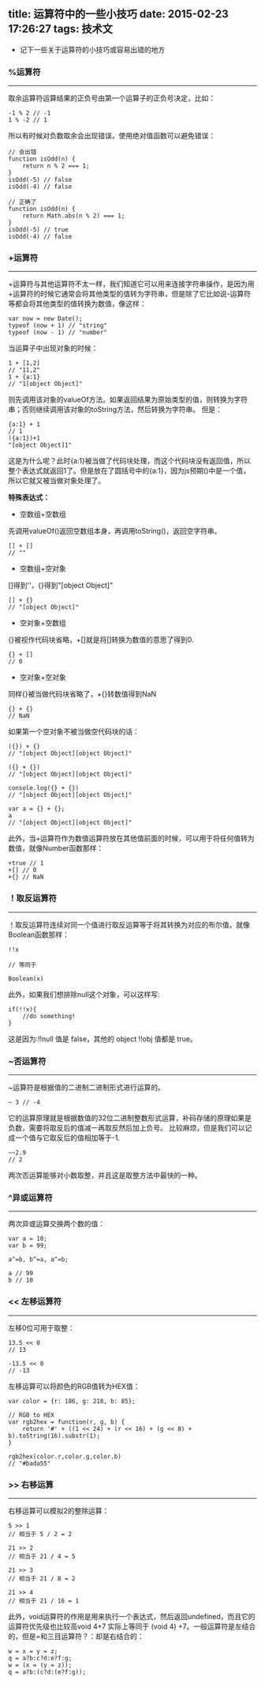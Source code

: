 title: 运算符中的一些小技巧
date: 2015-02-23 17:26:27
tags: 技术文
---

- 记下一些关于运算符的小技巧或容易出错的地方

### %运算符
------------------------------------------------------

取余运算符运算结果的正负号由第一个运算子的正负号决定，比如：

	-1 % 2 // -1
	1 % -2 // 1

所以有时候对负数取余会出现错误，使用绝对值函数可以避免错误：

	// 会出错
	function isOdd(n) {
	    return n % 2 === 1;
	}
	isOdd(-5) // false
	isOdd(-4) // false

	// 正确了
	function isOdd(n) {
	    return Math.abs(n % 2) === 1;
	}
	isOdd(-5) // true
	isOdd(-4) // false

<!-- more --> 
### +运算符
-----------------------------------------------------------

+运算符与其他运算符不太一样，我们知道它可以用来连接字符串操作，是因为用+运算符的时候它通常会将其他类型的值转为字符串，但是除了它比如说-运算符等都会将其他类型的值转换为数值，像这样：

	var now = new Date();
	typeof (now + 1) // "string"
	typeof (now - 1) // "number"

当运算子中出现对象的时候：

	1 + [1,2]
	// "11,2"
	1 + {a:1}
	// "1[object Object]"

则先调用该对象的valueOf方法。如果返回结果为原始类型的值，则转换为字符串；否则继续调用该对象的toString方法，然后转换为字符串。
但是：

	{a:1} + 1
	// 1
	({a:1})+1
	"[object Object]1"

这是为什么呢？此时{a:1}被当做了代码块处理，而这个代码块没有返回值，所以整个表达式就返回1了。但是放在了圆括号中的{a:1}，因为js预期()中是一个值，所以它就又被当做对象处理了。

**特殊表达式：**

- 空数组+空数组

先调用valueOf()返回空数组本身，再调用toString()，返回空字符串。

	[] + []
	// ""

- 空数组+空对象

[]得到''，{}得到"[object Object]"

	[] + {}
	// "[object Object]"

- 空对象+空数组

{}被视作代码块省略，+[]就是将[]转换为数值的意思了得到0.

	{} + []
	// 0

- 空对象+空对象

同样{}被当做代码块省略了，+{}转数值得到NaN

	{} + {}
	// NaN

如果第一个空对象不被当做空代码块的话：

	({}) + {}
	// "[object Object][object Object]"

	({} + {})
	// "[object Object][object Object]"

	console.log({} + {})
	// "[object Object][object Object]"

	var a = {} + {};
	a
	// "[object Object][object Object]"

此外，当+运算符作为数值运算符放在其他值前面的时候，可以用于将任何值转为数值，就像Number函数那样：

	+true // 1
	+[] // 0
	+{} // NaN



### ！取反运算符
----------------------------------------------------------

！取反运算符连续对同一个值进行取反运算等于将其转换为对应的布尔值，就像Boolean函数那样：

	!!x

	// 等同于

	Boolean(x)

此外，如果我们想排除null这个对象，可以这样写:

	if(!!x){
		//do something!
	}

这是因为:!!null 值是 false，其他的 object !!obj 值都是 true。

### ~否运算符
-------------------------------------------------------------

~运算符是根据值的二进制二进制形式进行运算的。

	~ 3 // -4

它的运算原理就是根据数值的32位二进制整数形式运算，补码存储的原理如果是负数，需要将取反后的值减一再取反然后加上负号。
比较麻烦，但是我们可以记成一个值与它取反后的值相加等于-1.

	~~2.9
	// 2

两次否运算能够对小数取整，并且这是取整方法中最快的一种。

### ^异或运算符
-------------------------------------------------------------

两次异或运算交换两个数的值：

	var a = 10;
	var b = 99;

	a^=b, b^=a, a^=b;

	a // 99
	b // 10

### << 左移运算符
-------------------------------------------------------------

左移0位可用于取整：

	13.5 << 0
	// 13

	-13.5 << 0
	// -13

左移运算可以将颜色的RGB值转为HEX值：

	var color = {r: 186, g: 218, b: 85};

	// RGB to HEX
	var rgb2hex = function(r, g, b) {
	    return '#' + ((1 << 24) + (r << 16) + (g << 8) + b).toString(16).substr(1);
	}

	rgb2hex(color.r,color.g,color.b)
	// "#bada55"


### >> 右移运算
------------------------------------------------------------

右移运算可以模拟2的整除运算：

	5 >> 1
	// 相当于 5 / 2 = 2

	21 >> 2
	// 相当于 21 / 4 = 5

	21 >> 3
	// 相当于 21 / 8 = 2

	21 >> 4
	// 相当于 21 / 16 = 1


此外，void运算符的作用是用来执行一个表达式，然后返回undefined，而且它的运算符优先级也比较高void 4+7 实际上等同于 (void 4) +7。一般运算符是左结合的，但是=和三目运算符？：却是右结合的：

	w = x = y = z;
	q = a?b:c?d:e?f:g;
	w = (x = (y = z));
	q = a?b:(c?d:(e?f:g));

